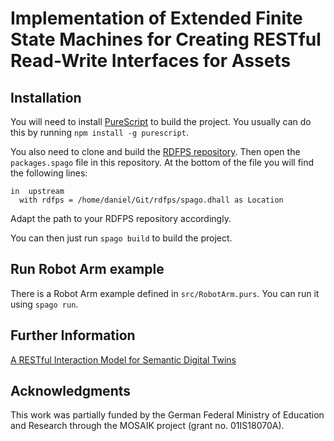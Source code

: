 # Implementation of Extended Finite State Machines for Creating RESTful Read-Write Interfaces for Assets
## Installation

You will need to install [PureScript](https://www.purescript.org/) to build the project. You usually can do this by running `npm install -g purescript`.

You also need to clone and build the [RDFPS repository](https://github.com/wintechis/rdfps). Then open the `packages.spago` file in this repository. At the bottom of the file you will find the following lines:
```
in  upstream
  with rdfps = /home/daniel/Git/rdfps/spago.dhall as Location
```
Adapt the path to your RDFPS repository accordingly.

You can then just run `spago build` to build the project.

## Run Robot Arm example
There is a Robot Arm example defined in `src/RobotArm.purs`. You can run it using `spago run`.

## Further Information
[A RESTful Interaction Model for Semantic Digital Twins](https://solid.ti.rw.fau.de/public/2022/A_RESTful_Interaction_Model_for_Semantic_Digital_Twins.pdf)

## Acknowledgments

This work was partially funded by the German Federal Ministry of Education and Research through the MOSAIK project (grant no. 01IS18070A).

